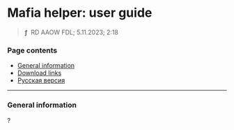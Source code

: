 # Mafia helper: user guide
> **ƒ** &nbsp;RD AAOW FDL; 5.11.2023; 2:18



### Page contents

- [General information](#general-information)
- [Download links](https://adslbarxatov.github.io/DPArray#mafia-helper)
- [Русская версия](https://adslbarxatov.github.io/MafiaHelper/ru)

---

### General information

?
